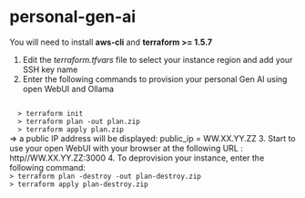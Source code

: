 # personal-gen-ai

You will need to install **aws-cli** and **terraform >= 1.5.7**

1. Edit the *terraform.tfvars* file to select your instance region and add your SSH key name
2. Enter the following commands to provision your personal Gen AI using open WebUI and Ollama
<code>
  > terraform init
  > terraform plan -out plan.zip
  > terraform apply plan.zip
</code>
=> a public IP address will be displayed: public_ip = WW.XX.YY.ZZ
3. Start to use your open WebUI with your browser at the following URL : http//WW.XX.YY.ZZ:3000
4. To deprovision your instance, enter the following command:
<code>
> terraform plan -destroy -out plan-destroy.zip
> terraform apply plan-destroy.zip
</code>
